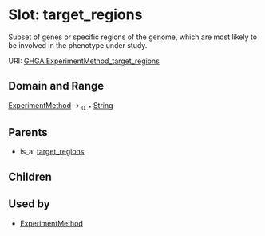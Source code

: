 
# Slot: target_regions


Subset of genes or specific regions of the genome, which are most likely to be involved in the phenotype under study.

URI: [GHGA:ExperimentMethod_target_regions](https://w3id.org/GHGA/ExperimentMethod_target_regions)


## Domain and Range

[ExperimentMethod](ExperimentMethod.md) &#8594;  <sub>0..\*</sub> [String](types/String.md)

## Parents

 *  is_a: [target_regions](target_regions.md)

## Children


## Used by

 * [ExperimentMethod](ExperimentMethod.md)
